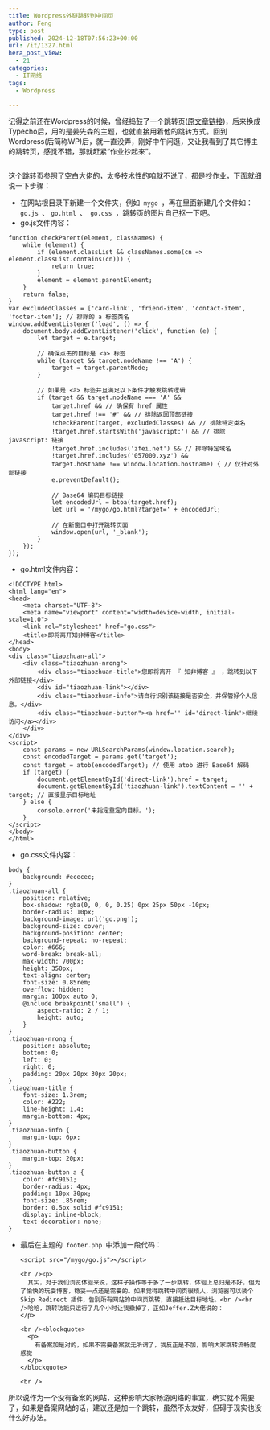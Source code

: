 ```yaml
---
title: Wordpress外链跳转到中间页
author: Feng
type: post
published: 2024-12-18T07:56:23+00:00
url: /it/1327.html
hera_post_view:
  - 21
categories:
  - IT网络
tags:
  - Wordpress

---
```

记得之前还在Wordpress的时候，曾经捣鼓了一个跳转页([原文章链接][1])，后来换成Typecho后，用的是姜先森的主题，也就直接用着他的跳转方式。回到Wordpress(后简称WP)后，就一直没弄，刚好中午闲逛，又让我看到了其它博主的跳转页，感觉不错，那就赶紧“作业抄起来”。<figure class="wp-block-image">

<img decoding="async" src="https://image.uu126.cn/wp-content/uploads/2024/12/20241218133045840.jpg!Tupian01" alt="" /> </figure> 



这个跳转页参照了[空白大佬][2]的，太多技术性的咱就不说了，都是抄作业，下面就细说一下步骤：

<ul class="wp-block-list">
  <li>
    在网站根目录下新建一个文件夹，例如<code> mygo </code>，再在里面新建几个文件如：<code> go.js </code>、 <code>go.html </code>、<code> go.css </code>，跳转页的图片自己抠一下吧。
  </li>
  <li>
    go.js文件内容：
  </li>
</ul>

<pre class="wp-block-code"><code lang="javascript" class="language-javascript">function checkParent(element, classNames) {
    while (element) {
        if (element.classList && classNames.some(cn =&gt; element.classList.contains(cn))) {
            return true;
        }
        element = element.parentElement;
    }
    return false;
}
var excludedClasses = ['card-link', 'friend-item', 'contact-item', 'footer-item']; // 排除的 a 标签类名
window.addEventListener('load', () =&gt; {
    document.body.addEventListener('click', function (e) {
        let target = e.target;

        // 确保点击的目标是 &lt;a&gt; 标签
        while (target && target.nodeName !== 'A') {
            target = target.parentNode;
        }

        // 如果是 &lt;a&gt; 标签并且满足以下条件才触发跳转逻辑
        if (target && target.nodeName === 'A' &&
            target.href && // 确保有 href 属性
            target.href !== '#' && // 排除返回顶部链接
            !checkParent(target, excludedClasses) && // 排除特定类名
            !target.href.startsWith('javascript:') && // 排除 javascript: 链接
            !target.href.includes('zfei.net') && // 排除特定域名
            !target.href.includes('057000.xyz') &&
            target.hostname !== window.location.hostname) { // 仅针对外部链接
            e.preventDefault();

            // Base64 编码目标链接
            let encodedUrl = btoa(target.href);
            let url = '/mygo/go.html?target=' + encodedUrl;

            // 在新窗口中打开跳转页面
            window.open(url, '_blank');
        }
    });
});
</code></pre>

<ul class="wp-block-list">
  <li>
    go.html文件内容：
  </li>
</ul>

<pre class="wp-block-code"><code lang="markup" class="language-markup">&lt;!DOCTYPE html&gt;
&lt;html lang="en"&gt;
&lt;head&gt;
    &lt;meta charset="UTF-8"&gt;
    &lt;meta name="viewport" content="width=device-width, initial-scale=1.0"&gt;
    &lt;link rel="stylesheet" href="go.css"&gt;
    &lt;title&gt;即将离开知非博客&lt;/title&gt;
&lt;/head&gt;
&lt;body&gt;
&lt;div class="tiaozhuan-all"&gt;
    &lt;div class="tiaozhuan-nrong"&gt;
        &lt;div class="tiaozhuan-title"&gt;您即将离开 『 知非博客 』 ，跳转到以下外部链接&lt;/div&gt;
        &lt;div id="tiaozhuan-link"&gt;&lt;/div&gt;
        &lt;div class="tiaozhuan-info"&gt;请自行识别该链接是否安全，并保管好个人信息。&lt;/div&gt;
        &lt;div class="tiaozhuan-button"&gt;&lt;a href='' id='direct-link'&gt;继续访问&lt;/a&gt;&lt;/div&gt;
    &lt;/div&gt;
&lt;/div&gt;
&lt;script&gt;
    const params = new URLSearchParams(window.location.search);
    const encodedTarget = params.get('target');
    const target = atob(encodedTarget); // 使用 atob 进行 Base64 解码
    if (target) {
        document.getElementById('direct-link').href = target;
        document.getElementById('tiaozhuan-link').textContent = '' + target; // 直接显示目标地址    
    } else {
        console.error('未指定重定向目标。');
    }
&lt;/script&gt;
&lt;/body&gt;
&lt;/html&gt;</code></pre>

<ul class="wp-block-list">
  <li>
    go.css文件内容：
  </li>
</ul>

<pre class="wp-block-code"><code lang="css" class="language-css">body {
    background: #ececec;
}
.tiaozhuan-all {
    position: relative;
    box-shadow: rgba(0, 0, 0, 0.25) 0px 25px 50px -10px;
    border-radius: 10px;
    background-image: url('go.png');
    background-size: cover;
    background-position: center;
    background-repeat: no-repeat;
    color: #666;
    word-break: break-all;
    max-width: 700px;
    height: 350px;
    text-align: center;
    font-size: 0.85rem;
    overflow: hidden;
    margin: 100px auto 0;
    @include breakpoint('small') {
        aspect-ratio: 2 / 1;
        height: auto;
    }
}
.tiaozhuan-nrong {
    position: absolute;
    bottom: 0;
    left: 0;
    right: 0;
    padding: 20px 20px 30px 20px;
}
.tiaozhuan-title {
    font-size: 1.3rem;
    color: #222;
    line-height: 1.4;
    margin-bottom: 4px;
}
.tiaozhuan-info {
    margin-top: 6px;
}
.tiaozhuan-button {
    margin-top: 20px;
}
.tiaozhuan-button a {
    color: #fc9151;
    border-radius: 4px;
    padding: 10px 30px;
    font-size: .85rem;
    border: 0.5px solid #fc9151;
    display: inline-block;
    text-decoration: none;
}</code></pre>

<ul class="wp-block-list">
  <li>
    最后在主题的<code> footer.php </code>中添加一段代码：<br /><pre><code class="language-php">&lt;script src="/mygo/go.js"&gt;&lt;/script&gt;</code></pre>
    
    <br /><p>
      其实，对于我们浏览体验来说，这样子操作等于多了一步跳转，体验上总归是不好，但为了愉快的玩耍博客，稳妥一点还是需要的。如果觉得跳转中间页很烦人，浏览器可以装个 Skip Redirect 插件，告别所有网站的中间页跳转，直接抵达目标地址。<br /><br />哈哈，跳转功能只运行了几个小时让我撤掉了，正如Jeffer.Z大佬说的：
    </p>
    
    <br /><blockquote>
      <p>
        有备案加是对的，如果不需要备案就无所谓了，我反正是不加，影响大家跳转流畅度感觉
      </p>
    </blockquote>
    
    <br />
  </li>
</ul>

所以说作为一个没有备案的网站，这种影响大家畅游网络的事宜，确实就不需要了，如果是备案网站的话，建议还是加一个跳转，虽然不太友好，但碍于现实也没什么好办法。

 [1]: https://zfei.net/post/1177.html "原文章链接"
 [2]: https://koobai.com/zhongjiantiaozhuan/ "空白大佬"